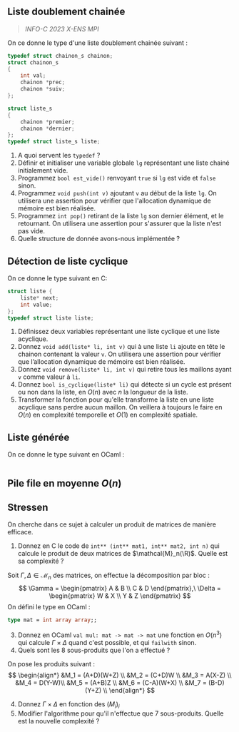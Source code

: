 
## Liste doublement chainée
>  *INFO-C 2023 X-ENS MPI*

On ce donne le type d'une liste doublement chainée suivant :
```c
typedef struct chainon_s chainon;
struct chainon_s
{
	int val;
	chainon *prec;
	chainon *suiv;
};

struct liste_s
{
	chainon *premier;
	chainon *dernier;
};
typedef struct liste_s liste;
```
1. A quoi servent les `typedef` ?
2. Définir et initialiser une variable globale `lg` représentant une liste chainé initialement vide.
3. Programmez `bool est_vide()` renvoyant `true` si `lg` est vide et `false` sinon.
4. Programmez `void push(int v)` ajoutant `v` au début de la liste `lg`. On utilisera une assertion pour vérifier que l'allocation dynamique de mémoire est bien réalisée.
5. Programmez `int pop()` retirant de la liste `lg` son dernier élément, et le retournant. On utilisera une assertion pour s'assurer que la liste n'est pas vide.
6. Quelle structure de donnée avons-nous implémentée ?

## Détection de liste cyclique
On ce donne le type suivant en C:
```c
struct liste {
	liste* next;
	int value;
};
typedef struct liste liste;
```

1. Définissez deux variables représentant une liste cyclique et une liste acyclique.
2. Donnez `void add(liste* li, int v)` qui à une liste `li` ajoute en tête le chainon contenant la valeur `v`. On utilisera une assertion pour vérifier que l’allocation dynamique de mémoire est bien réalisée.
3. Donnez `void remove(liste* li, int v)` qui retire tous les maillons ayant `v` comme valeur à `li`.
4. Donnez `bool is_cyclique(liste* li)` qui détecte si un cycle est présent ou non dans la liste, en $O(n)$ avec $n$ la longueur de la liste.
5. Transformer la fonction pour qu'elle transforme la liste en une liste acyclique sans perdre aucun maillon. On veillera à toujours le faire en $O(n)$ en complexité temporelle et $O(1)$ en complexité spatiale. 

## Liste générée

On ce donne le type suivant en OCaml :
```ocaml
```

## Pile file en moyenne $O(n)$

## Stressen

On cherche dans ce sujet à calculer un produit de matrices de manière efficace.
1. Donnez en C le code de `int** (int** mat1, int** mat2, int n)` qui calcule le produit de deux matrices de $\mathcal{M}_n(\R)$. Quelle est sa complexité ?

Soit $\Gamma,\Delta \in \mathcal{M}_n$ des matrices, on effectue la décomposition par bloc :
$$
\Gamma = \begin{pmatrix}
A & B \\
C & D 
\end{pmatrix},\ \Delta = \begin{pmatrix}
W & X  \\
Y & Z
\end{pmatrix}
$$
On défini le type en OCaml :
```ocaml
type mat = int array array;;
```
3. Donnez en OCaml `val mul: mat -> mat -> mat`  une fonction en $O(n^3)$ qui calcule $\Gamma\times \Delta$ quand c'est possible, et qui `failwith` sinon.
4. Quels sont les 8 sous-produits que l'on a effectué ?

On pose les produits suivant :
$$
\begin{align*}
&M_1 = (A+D)(W+Z) \\
&M_2 = (C+D)W \\
&M_3 = A(X-Z) \\
&M_4 = D(Y-W)\\
&M_5 = (A+B)Z \\
&M_6 = (C-A)(W+X) \\
&M_7 = (B-D)(Y+Z) \\
\end{align*}
$$

4. Donnez $\Gamma \times \Delta$ en fonction des $(M_i)_i$
5. Modifier l'algorithme pour qu'il n'effectue que 7 sous-produits. Quelle est la nouvelle complexité ?



<!--stackedit_data:
eyJoaXN0b3J5IjpbLTE0Nzk2MzQxNzldfQ==
-->